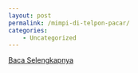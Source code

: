```yaml
---
layout: post
permalink: /mimpi-di-telpon-pacar/
categories:
    - Uncategorized
---
```


[Baca Selengkapnya](/04)